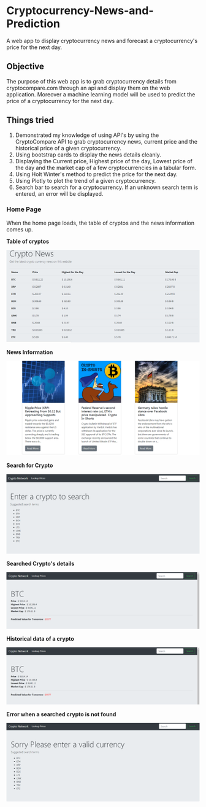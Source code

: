 # Cryptocurrency-News-and-Prediction
A web app to display cryptocurrency news and forecast a cryptocurrency's price for the next day.

## Objective

The purpose of this web app is to grab cryptocurrency details from cryptocompare.com through an api and display them on the web application. 
Moreover a machine learning model will be used to predict the price of a cryptocurrency for the next day.

## Things tried

1. Demonstrated my knowledge of using API's by using the CryptoCompare API to grab cryptocurrency news, current price and the historical price of a given cryptocurrency.
2. Using bootstrap cards to display the news details cleanly.
3. Displaying the Current price, Highest price of the day, Lowest price of the day and the market cap of a few cryptocurrencies in a tabular form.
4. Using Holt Winter's method to predict the price for the next day.
5. Using Plotly to plot the trend of a given cryptocurrency.
6. Search bar to search for a cryptocurrency. If an unknown search term is entered, an error will be displayed.

### Home Page

When the home page loads, the table of cryptos and the news information comes up.

**Table of cryptos**

![Alt text](images/crypto-main.png?raw=true "Title")

**News Information**

![Alt text](images/crypto-news.png?raw=true "Title")

**Search for Crypto**

![Alt text](images/search-crypto.png?raw=true "Title")

**Searched Crypto's details**

![Alt text](images/crypto-head.png?raw=true "Title")

**Historical data of a crypto**

![Alt text](images/crypto-head.png?raw=true "Title")

**Error when a searched crypto is not found**

![Alt text](images/crypto-error.png?raw=true "Title")
